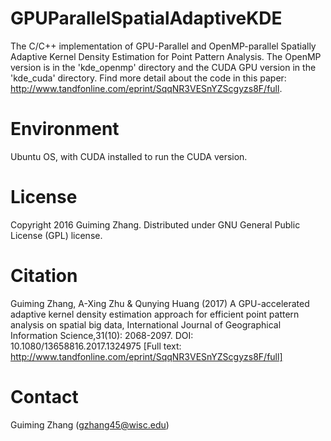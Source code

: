 # GPUParallelSpatialAdaptiveKDE
The C/C++ implementation of GPU-Parallel and OpenMP-parallel Spatially Adaptive Kernel Density Estimation for Point Pattern Analysis. The OpenMP version is in the 'kde_openmp' directory and the CUDA GPU version in the 'kde_cuda' directory. Find more detail about the code in this paper: http://www.tandfonline.com/eprint/SqqNR3VESnYZScgyzs8F/full.

# Environment
Ubuntu OS, with CUDA installed to run the CUDA version.

# License
Copyright 2016 Guiming Zhang. Distributed under GNU General Public License (GPL) license.

# Citation
Guiming Zhang, A-Xing Zhu & Qunying Huang (2017) A GPU-accelerated adaptive kernel density estimation approach for efficient point pattern analysis on spatial big data, International Journal of Geographical Information Science,31(10): 2068-2097. DOI: 10.1080/13658816.2017.1324975 [Full text: http://www.tandfonline.com/eprint/SqqNR3VESnYZScgyzs8F/full]

# Contact
Guiming Zhang (gzhang45@wisc.edu)
